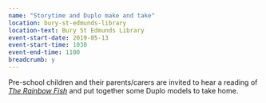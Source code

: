 ```yaml
---
name: "Storytime and Duplo make and take"
location: bury-st-edmunds-library
location-text: Bury St Edmunds Library
event-start-date: 2019-05-13
event-start-time: 1030
event-end-time: 1100
breadcrumb: y
---
```


Pre-school children and their parents/carers are invited to hear a reading of [<cite>The Rainbow Fish</cite>](https://suffolk.spydus.co.uk/cgi-bin/spydus.exe/ENQ/OPAC/BIBENQ?BRN=520527) and put together some Duplo models to take home.
